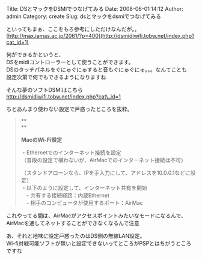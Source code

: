 Title: DSとマックをDSMIでつなげてみる
Date: 2008-06-01 14:12
Author: admin
Category: create
Slug: dsとマックをdsmiでつなげてみる

といってもまぁ、ここをもろ参考にしただけなんだが。。  
[http://max.iamas.ac.jp/2061/?p=400](http://dsmidiwifi.tobw.net/index.php?cat_id=1)

何ができるかというと、  
DSをmidiコントローラーとして使うことができます。  
DSのタッチパネルをぐにゅぐにゅすると音もぐにゅぐにゅ。。。なんてことも  
設定次第で何でもできるようになりますね

そんな夢のソフトDSMIはこちら  
http://dsmidiwifi.tobw.net/index.php?cat\_id=1

ちとあんまり使わない設定で戸惑ったところを抜粋。

> **  
> **
>
> **MacのWi-Fi設定**
>
> ・Ethernetでのインターネット接続を設定  
>  （普段の設定で構わないが、AirMacでのインターネット接続は不可）  
>
> （スタンドアローンなら、IPを手入力にして、アドレスを10.0.0.1などに設定）  
>  ・以下のように設定して、インターネット共有を開始  
>  　- 共有する接続経路：内蔵Ethernet  
>  　- 相手のコンピュータが使用するポート：AirMac

これやってる間は、AirMacがアクセスポイントみたいなモードになるんで、  
AirMacを通してネットすることができなくなるんで注意

あ、それと地味に設定戸惑ったのはDS側の無線LAN設定。  
Wi-fi対戦可能ソフトが無いと設定できないってところがPSPとはちがうところですな
